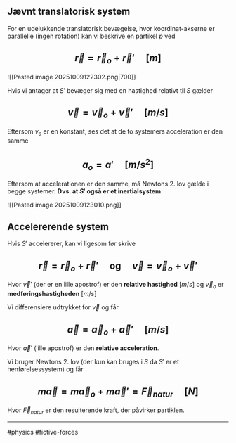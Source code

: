 
## Jævnt translatorisk system
For en udelukkende translatorisk bevægelse, hvor koordinat-akserne er parallelle (ingen rotation) kan vi beskrive en partikel $p$ ved
## $$\vec r=\vec r_o+\vec r'\quad [m]$$
![[Pasted image 20251009122302.png|700]]

Hvis vi antager at $S'$ bevæger sig med en hastighed relativt til $S$ gælder
## $$\vec v = \vec v_o + \vec v' \quad [m/s] $$
Eftersom $v_o$ er en konstant, ses det at de to systemers acceleration er den samme
## $$ a_o=a' \quad [m/s^2]$$
Eftersom at accelerationen er den samme, må Newtons 2. lov gælde i begge systemer. **Dvs. at $S'$ også er et inertialsystem**.

![[Pasted image 20251009123010.png]]

## Accelererende system
Hvis $S'$ accelererer, kan vi ligesom før skrive
## $$\vec r = \vec r_o + \vec r' \quad \textrm{og} \quad \vec v = \vec v_o + \vec v'$$
Hvor $\vec v'$ (der er en lille apostrof) er den **relative hastighed** $[m/s]$  og $\vec v_o$ er **medføringshastigheden** $[m/s]$

Vi differensiere udtrykket for $\vec v$ og får
## $$\vec a = \vec a_o + \vec a' \quad [m/s]$$
Hvor $\vec a'$ (lille apostrof) er den **relative acceleration**.

Vi bruger Newtons 2. lov (der kun kan bruges i $S$ da $S'$ er et henførelsessystem) og får
## $$ m\vec a = m\vec a_o + m\vec a' = \vec F_{natur} \quad [N]$$
Hvor $\vec F_{natur}$ er den resulterende kraft, der påvirker partiklen.

---
#physics #fictive-forces